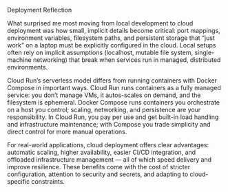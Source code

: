 Deployment Reflection

What surprised me most moving from local development to cloud deployment was how small, implicit details become critical: port mappings, environment variables, filesystem paths, and persistent storage that “just work” on a laptop must be explicitly configured in the cloud. Local setups often rely on implicit assumptions (localhost, mutable file system, single-machine networking) that break when services run in managed, distributed environments.

Cloud Run’s serverless model differs from running containers with Docker Compose in important ways. Cloud Run runs containers as a fully managed service: you don’t manage VMs, it autos-scales on demand, and the filesystem is ephemeral. Docker Compose runs containers you orchestrate on a host you control; scaling, networking, and persistence are your responsibility. In Cloud Run, you pay per use and get built-in load handling and infrastructure maintenance; with Compose you trade simplicity and direct control for more manual operations.

For real-world applications, cloud deployment offers clear advantages: automatic scaling, higher availability, easier CI/CD integration, and offloaded infrastructure management — all of which speed delivery and improve resilience. These benefits come with the cost of stricter configuration, attention to security and secrets, and adapting to cloud-specific constraints.